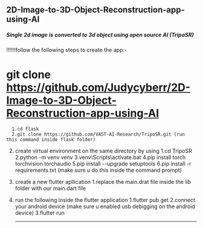 ## 2D-Image-to-3D-Object-Reconstruction-app-using-AI
##### Single 2d image is converted to 3d object using open source AI (TripoSR)

!!!!!!follow the following steps to create the app:-

# git clone https://github.com/Judycyberr/2D-Image-to-3D-Object-Reconstruction-app-using-AI
      1.cd flask
      2.git clone https://github.com/VAST-AI-Research/TripoSR.git (run this command inside flask folder)
2) create virtual environment on the same directory by using
     1.cd TripoSR
     2.python -m venv venv
     3.venv\Scripts\activate.bat 
     4.pip install torch torchvision torchaudio
     5.pip install --upgrade setuptools
     6.pip install -r requirements.txt
   (make sure u do this inside the command prompt)
3) create a new flutter apllication 
     1.replace the main.drat file inside the lib folder with our main.dart file
7) run the following inside the flutter application
      1.flutter pub get
      2.connect your android device (make sure u enabled usb debigging on the android device)
      3.flutter run

   ***********************************************************************************************
